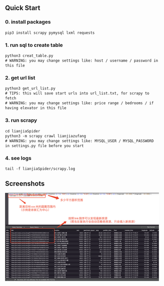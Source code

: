 ## Quick Start
### 0. install packages
```
pip3 install scrapy pymysql lxml requests
```
### 1. run sql to create table
```
python3 creat_table.py
# WARNING: you may change settings like: host / username / password in this file
```

### 2. get url list
```
python3 get_url_list.py
# TIPS: this will save start urls into url_list.txt, for scrapy to fetch
# WARNING: you may change settings like: price range / bedrooms / if having elevator in this file
```
### 3. run scrapy
```
cd lianjiaSpider
python3 -m scrapy crawl lianjiazufang
# WARNING: you may change settings like: MYSQL_USER / MYSQL_PASSWORD in settings.py file before you start
```

### 4. see logs
```
tail -f lianjiaSpider/scrapy.log
```

## Screenshots
![MySQL效果图](https://raw.githubusercontent.com/tommyyz/lianjia_scrapy/main/imgs/mysql.png)
